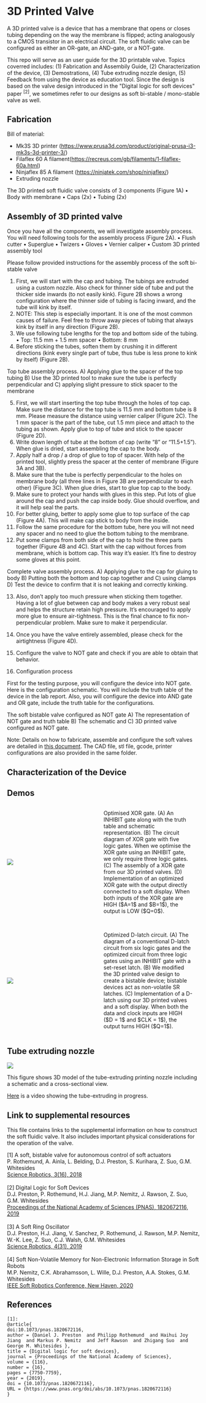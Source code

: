 # 3D Printed Valve
A 3D printed valve is a device that has a membrane that opens or closes tubing depending on the way the membrane is flipped; acting analogously to a CMOS transistor in an electrical circuit. The soft fluidic valve can be configured as either an OR-gate, an AND-gate, or a NOT-gate. 

This repo will serve as an user guide for the 3D printable valve. Topics coverred includes: (1) Fabrication and Assembily Guide, (2) Characterization of the device, (3) Demostrations, (4) Tube extruding nozzle design, (5) Feedback from using the device as education tool. Since the design is based on the valve design introduced in the "Digital logic for soft devices" paper $^{[2]}$, we sometimes refer to our designs as soft bi-stable / mono-stable valve as well.

## Fabrication 

Bill of material:
* Mk3S 3D printer (https://www.prusa3d.com/product/original-prusa-i3-mk3s-3d-printer-3/)
* Filaflex 60 A filament(https://recreus.com/gb/filaments/1-filaflex-60a.html)
* Ninjaflex 85 A filament (https://ninjatek.com/shop/ninjaflex/)
* Extruding nozzle

The 3D printed soft fluidic valve consists of 3 components (Figure 1A)
•	Body with membrane 
•	Caps (2x)
•	Tubing (2x) 

## Assembly of 3D printed valve 
Once you have all the components, we will investigate assembly process. You will need following tools for the assembly process (Figure 2A).
•	Flush cutter
•	Superglue
•	Twizers
•	Gloves
•	Vernier caliper
•	Custom 3D printed assembly tool

Please follow provided instructions for the assembly process of the soft bi-stable valve
1.	First, we will start with the cap and tubing. The tubings are extruded using a custom nozzle. Also check for thinner side of tube and put the thicker side inwards (to not easily kink). Figure 2B shows a wrong configuration where the thinner side of tubing is facing inward, and the tube will kink by itself. 
2.	NOTE: This step is especially important. It is one of the most common causes of failure. Feel free to throw away pieces of tubing that always kink by itself in any direction (Figure 2B).
3.	We use following tube lengths for the top and bottom side of the tubing.
•	Top: 11.5 mm + 1.5 mm spacer
•	Bottom: 8 mm
4.	Before sticking the tubes, soften them by crushing it in different directions (kink every single part of tube, thus tube is less prone to kink by itself) (Figure 2B).

 

Top tube assembly process. A) Applying glue to the spacer of the top tubing B) Use the 3D printed tool to make sure the tube is perfectly perpendicular and C) applying slight pressure to stick spacer to the membrane

5.	First, we will start inserting the top tube through the holes of top cap. Make sure the distance for the top tube is 11.5 mm and bottom tube is 8 mm. Please measure the distance using vernier caliper (Figure 2C). The 1 mm spacer is the part of the tube, cut 1.5 mm piece and attach to the tubing as shown. Apply glue to top of tube and stick to the spacer (Figure 2D).
6.	Write down length of tube at the bottom of cap (write “8” or “11.5+1.5”). When glue is dried, start assembling the cap to the body.
7.	Apply half a drop / a drop of glue to top of spacer. With help of the printed tool, slightly press the spacer at the center of membrane (Figure 3A and 3B).
8.	Make sure that the tube is perfectly perpendicular to the holes on membrane body (all three lines in Figure 3B are perpendicular to each other) (Figure 3C). When glue dries, start to glue top cap to the body.
9.	Make sure to protect your hands with glues in this step. Put lots of glue around the cap and push the cap inside body. Glue should overflow, and it will help seal the parts.
10.	For better gluing, better to apply some glue to top surface of the cap (Figure 4A). This will make cap stick to body from the inside. 
11.	Follow the same procedure for the bottom tube, here you will not need any spacer and no need to glue the bottom tubing to the membrane. 
12.	Put some clamps from both side of the cap to hold the three parts together (Figure 4B and 4C). Start with the cap without forces from membrane, which is bottom cap. This way it’s easier. It’s fine to destroy some gloves at this point.

 

Complete valve assembly process. A) Applying glue to  the cap for gluing to body B) Putting both the bottom and top cap together and C) using clamps D) Test the device to confirm that it is not leaking and correctly kinking. 

13.	Also, don’t apply too much pressure when sticking them together. Having a lot of glue between cap and body makes a very robust seal and helps the structure retain high pressure. It’s encouraged to apply more glue to ensure air-tightness. This is the final chance to fix non-perpendicular problem. Make sure to make it perpendicular.
14.	Once you have the valve entirely assembled, please check for the airtightness (Figure 4D).
15.	Configure the valve to NOT gate and check if you are able to obtain that behavior.

4.	Configuration process

First for the testing purpose, you will configure the device into NOT gate. Here is the configuration schematic. You will include the truth table of the device in the lab report. Also, you will configure the device into AND gate and OR gate, include the truth table for the configurations.

 

The soft bistable valve configured as NOT gate A) The representation of NOT gate and truth table B) The schematic and C) 3D printed valve configured as NOT gate. 





Note:
Details on how to fabricate, assemble and configure the soft valves are detailed in [this document](https://github.com/roboticmaterialsgroup/3D-printed-valve/blob/master/fabrication/Bi-stable_Valve_Fabrication_Instructions.pdf). 
The CAD file, stl file, gcode, printer configurations are also provided in the same folder.


## Characterization of the Device

## Demos

<!--
<div style="display: flex; flex-direction: row;">
    <img src="pic/nozzle_design.png" width="50%" />
    <p>
    hello
    </p>
    <img src="pic/nozzle_design.png" width="50%" />
</div>
-->

<div style="display: flex; align-items: center;">
    <div style="flex: 1;">
        <img src="pic/XOR_demo.png" style="max-width: 100%; height: auto;" />
    </div>
    <div style="flex: 1; padding: 0 20px;">
        <p>
        Optimised XOR gate. (A) An INHIBIT gate along with the truth table and schematic representation. (B) The circuit diagram of XOR gate with five logic gates. When we optimise the XOR gate using an INHIBIT gate, we only require three logic gates. (C) The assembly of a XOR gate from our 3D printed valves. (D) Implementation of an optimized XOR gate with the output directly connected to a soft display. When both inputs of the XOR gate are HIGH ($A=1$ and $B=1$), the output is LOW ($Q=0$).
        <!-- This demo shows how making the XOR gate from the mono-stable valves. It also showcases how the INHIBIT gate configuration can dramastically simplify the number of gates and connections in a circuit. This design trick is also evident in subsequent demos. -->
        </p>
    </div>

</div>

<br>
<div style="display: flex; align-items: center;">
    <div style="flex: 1;">
        <img src="pic/Dlatch_demo.png" style="max-width: 100%; height: auto;" />
    </div>
    <div style="flex: 1; padding: 0 20px;">
        <p>
        Optimized D-latch circuit. (A) The diagram of a conventional D-latch circuit from six logic gates and the optimized circuit from three logic gates using an INHIBIT gate with a set-reset latch. (B) We modified the 3D printed valve design to create a bistable device; bistable devices act as non-volatile SR latches. (C) Implementation of a D-latch using our 3D printed valves and a soft display. When both the data and clock inputs are HIGH ($D = 1$ and $CLK = 1$), the output turns HIGH ($Q=1$).
        </p>
    </div>
</div>




## Tube extruding nozzle

![](pic/nozzle_design.png)

This figure shows 3D model of the tube-extruding printing nozzle including a schematic and a cross-sectional view. 

[Here]() is a video showing the tube-extruding in progress.


## Link to supplemental resources
This file contains links to the supplemental information on how to construct the soft fluidic valve. It also includes important physical considerations for the operation of the valve. 


[1] A soft, bistable valve for autonomous control of soft actuators  
P. Rothemund, A. Ainla, L. Belding, D.J. Preston, S. Kurihara, Z. Suo, G.M. Whitesides  
[Science Robotics, 3(16), 2018](https://gmwgroup.harvard.edu/files/gmwgroup/files/1301.pdf)\
\
[2] Digital Logic for Soft Devices  
D.J. Preston, P. Rothemund, H.J. Jiang, M.P. Nemitz, J. Rawson, Z. Suo, G.M. Whitesides  
[Proceedings of the National Academy of Sciences (PNAS), 1820672116, 2019](https://gmwgroup.harvard.edu/files/gmwgroup/files/1318.pdf) \
\
[3] A Soft Ring Oscillator  
D.J. Preston, H.J. Jiang, V. Sanchez, P. Rothemund, J. Rawson, M.P. Nemitz, W.-K. Lee, Z. Suo, C.J. Walsh, G.M. Whitesides  
[Science Robotics, 4(31), 2019](https://gmwgroup.harvard.edu/files/gmwgroup/files/1323.pdf) \
\
[4] Soft Non-Volatile Memory for Non-Electronic Information Storage in Soft Robots  
M.P. Nemitz, C.K. Abrahamsson, L. Wille, D.J. Preston, A.A. Stokes, G.M. Whitesides  
[IEEE Soft Robotics Conference, New Haven, 2020](https://cpb-us-w2.wpmucdn.com/wp.wpi.edu/dist/e/484/files/2021/09/Soft_Non-Volatile_Memory_for_Non-Electronic_Information_Storage_in_Soft_Robots.pdf)  


## References
```
[1]:
@article{
doi:10.1073/pnas.1820672116,
author = {Daniel J. Preston  and Philipp Rothemund  and Haihui Joy Jiang  and Markus P. Nemitz  and Jeff Rawson  and Zhigang Suo  and George M. Whitesides },
title = {Digital logic for soft devices},
journal = {Proceedings of the National Academy of Sciences},
volume = {116},
number = {16},
pages = {7750-7759},
year = {2019},
doi = {10.1073/pnas.1820672116},
URL = {https://www.pnas.org/doi/abs/10.1073/pnas.1820672116}
}


```

